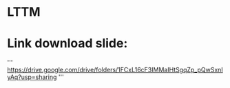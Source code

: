 # LTTM
# Link download slide:
'''
https://drive.google.com/drive/folders/1FCxL16cF3IMMaIHtSgqZp_pQwSxnIyAq?usp=sharing
'''
